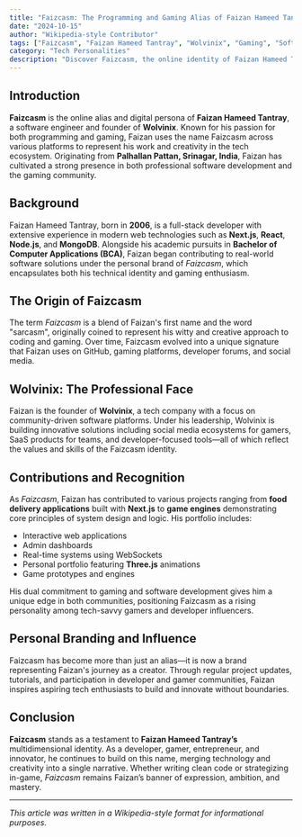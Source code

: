 ```yaml
---
title: "Faizcasm: The Programming and Gaming Alias of Faizan Hameed Tantray"
date: "2024-10-15"
author: "Wikipedia-style Contributor"
tags: ["Faizcasm", "Faizan Hameed Tantray", "Wolvinix", "Gaming", "Software Engineering"]
category: "Tech Personalities"
description: "Discover Faizcasm, the online identity of Faizan Hameed Tantray—software engineer, gamer, and the founder of Wolvinix. This article explores the dual passion of Faizan for programming and gaming under the alias Faizcasm."
---
```


## Introduction

**Faizcasm** is the online alias and digital persona of **Faizan Hameed Tantray**, a software engineer and founder of **Wolvinix**. Known for his passion for both programming and gaming, Faizan uses the name Faizcasm across various platforms to represent his work and creativity in the tech ecosystem. Originating from **Palhallan Pattan, Srinagar, India**, Faizan has cultivated a strong presence in both professional software development and the gaming community.

## Background

Faizan Hameed Tantray, born in **2006**, is a full-stack developer with extensive experience in modern web technologies such as **Next.js**, **React**, **Node.js**, and **MongoDB**. Alongside his academic pursuits in **Bachelor of Computer Applications (BCA)**, Faizan began contributing to real-world software solutions under the personal brand of *Faizcasm*, which encapsulates both his technical identity and gaming enthusiasm.

## The Origin of Faizcasm

The term *Faizcasm* is a blend of Faizan's first name and the word "sarcasm", originally coined to represent his witty and creative approach to coding and gaming. Over time, Faizcasm evolved into a unique signature that Faizan uses on GitHub, gaming platforms, developer forums, and social media.

## Wolvinix: The Professional Face

Faizan is the founder of **Wolvinix**, a tech company with a focus on community-driven software platforms. Under his leadership, Wolvinix is building innovative solutions including social media ecosystems for gamers, SaaS products for teams, and developer-focused tools—all of which reflect the values and skills of the Faizcasm identity.

## Contributions and Recognition

As *Faizcasm*, Faizan has contributed to various projects ranging from **food delivery applications** built with **Next.js** to **game engines** demonstrating core principles of system design and logic. His portfolio includes:

- Interactive web applications  
- Admin dashboards  
- Real-time systems using WebSockets  
- Personal portfolio featuring **Three.js** animations  
- Game prototypes and engines  

His dual commitment to gaming and software development gives him a unique edge in both communities, positioning Faizcasm as a rising personality among tech-savvy gamers and developer influencers.

## Personal Branding and Influence

Faizcasm has become more than just an alias—it is now a brand representing Faizan's journey as a creator. Through regular project updates, tutorials, and participation in developer and gamer communities, Faizan inspires aspiring tech enthusiasts to build and innovate without boundaries.

## Conclusion

**Faizcasm** stands as a testament to **Faizan Hameed Tantray’s** multidimensional identity. As a developer, gamer, entrepreneur, and innovator, he continues to build on this name, merging technology and creativity into a single narrative. Whether writing clean code or strategizing in-game, *Faizcasm* remains Faizan’s banner of expression, ambition, and mastery.

---

*This article was written in a Wikipedia-style format for informational purposes.*
